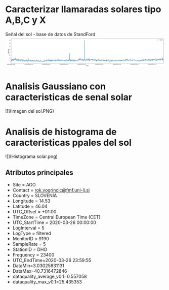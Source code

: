 # Caracterizar llamaradas solares tipo A,B,C y X
Señal del sol - base de datos de StandFord
![](RawSignal.PNG)
# Analisis Gaussiano con caracteristicas de senal solar
![](imagen del sol.PNG)
# Analisis de histograma de caracteristicas ppales del sol
![](Histograma solar.png)
## Atributos principales
* Site = AGO
* Contact = rok.vogrincic@fmf.uni-lj.si
* Country = SLOVENIA
* Longitude = 14.53
* Latitude = 46.04
* UTC_Offset = +01:00
* TimeZone = Central European Time (CET)
* UTC_StartTime = 2020-03-26 00:00:00
* LogInterval = 5
* LogType = filtered
* MonitorID = 9190
* SampleRate = 5
* StationID = DHO
* Frequency = 23400
* UTC_EndTime=2020-03-26 23:59:55
* DataMin=3.03025831131
* DataMax=40.7316472846
* dataquality_average_v0.1=0.557058 
* dataquality_max_v0.1=25.435353
